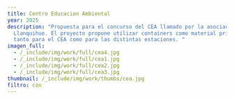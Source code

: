 ```yaml
---
title: Centro Educacion Ambiental
year: 2025
description: "Propuesta para el concurso del CEA llamado por la asociación Lago
  Llanquihue. El proyecto propone utilizar containers como material principal
  tanto para el CEA como para las distintas estaciones. "
imagen_full:
  - /_include/img/work/full/cea4.jpg
  - /_include/img/work/full/cea1.jpg
  - /_include/img/work/full/cea2.jpg
  - /_include/img/work/full/cea3.jpg
thumbnail: /_include/img/work/thumbs/cea.jpg
filtro: con
---
```

